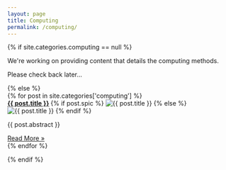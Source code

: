 ```yaml
---
layout: page
title: Computing
permalink: /computing/
---
```


<div class="wrapper">

{% if site.categories.computing == null %}

<p>We're working on providing content that details the computing methods.</p>

<p>Please check back later...</p>
{% else %}

<div class="mgrid">
	{% for post in site.categories['computing'] %}
		<div class="box">
			<strong>
				<a href="{{ post.url }}">{{ post.title }}</a>
			</strong>
			{% if post.spic %} 
			<img src="{{ post.spic | prepend:'/' | prepend: site.url }}" alt="{{ post.title }}" class="nv" />
			{% else %}
			<img src="{{ 'assets/images/site/cities/earth_default_reduced.jpg' | prepend: site.url }}" alt="{{ post.title }}" class="nv"/>
			{% endif %}
			<p class="post-abstract">{{ post.abstract }} </p>
			<a href="{{ post.url }}">Read More &raquo;</a>
		</div>
	{% endfor %}
</div>

{% endif %}


</div>
